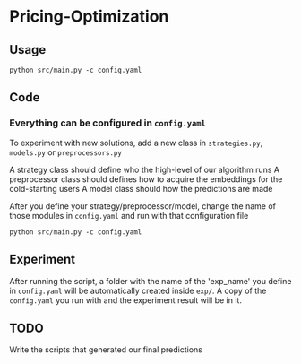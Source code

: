 # Pricing-Optimization
## Usage
```python=
python src/main.py -c config.yaml
```
## Code
### Everything can be configured in ```config.yaml```

To experiment with new solutions, add a new class in ```strategies.py```, ```models.py``` or ```preprocessors.py```

A strategy class should define who the high-level of our algorithm runs
A preprocessor class should defines how to acquire the embeddings for the cold-starting users
A model class should how the predictions are made

After you define your strategy/preprocessor/model, change the name of those modules in ```config.yaml``` and run with that configuration file
```python=
python src/main.py -c config.yaml
```

## Experiment
After running the script, a folder with the name of the 'exp_name' you define in ```config.yaml``` will be automatically created inside ```exp/```. A copy of the ```config.yaml``` you run with and the experiment result will be in it.

## TODO
Write the scripts that generated our final predictions
